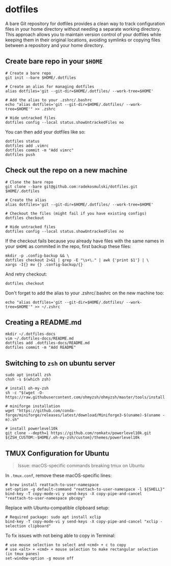 # dotfiles

A bare Git repository for dotfiles provides a clean way to track configuration files in your home directory without needing a separate working directory. This approach allows you to maintain version control of your dotfiles while keeping them in their original locations, avoiding symlinks or copying files between a repository and your home directory.

## Create bare repo in your `$HOME`

```
# Create a bare repo
git init --bare $HOME/.dotfiles

# Create an alias for managing dotfiles
alias dotfiles='git --git-dir=$HOME/.dotfiles/ --work-tree=$HOME'

# Add the alias to your .zshrc/.bashrc
echo "alias dotfiles='git --git-dir=$HOME/.dotfiles/ --work-tree=$HOME'" >> .zshrc

# Hide untracked files
dotfiles config --local status.showUntrackedFiles no
```

You can then add your dotfiles like so:

```
dotfiles status
dotfiles add .vimrc
dotfiles commit -m "Add vimrc"
dotfiles push
```

## Check out the repo on a new machine


```
# Clone the bare repo
git clone --bare git@github.com:radekosmulski/dotfiles.git $HOME/.dotfiles

# Create the alias
alias dotfiles='git --git-dir=$HOME/.dotfiles/ --work-tree=$HOME'

# Checkout the files (might fail if you have existing configs)
dotfiles checkout

# Hide untracked files
dotfiles config --local status.showUntrackedFiles no
```

If the checkout fails because you already have files with the same names in your `$HOME` as commited in the repo, first backup these files:

```
mkdir -p .config-backup && \
dotfiles checkout 2>&1 | grep -E "\s+\." | awk {'print $1'} | \
xargs -I{} mv {} .config-backup/{}
```

And retry checkout:
```
dotfiles checkout
```

Don't forget to add the alias to your .zshrc/.bashrc on the new machine too:
```
echo "alias dotfiles='git --git-dir=$HOME/.dotfiles/ --work-tree=$HOME'" >> ~/.zshrc
```

## Creating a README.md

```
mkdir ~/.dotfiles-docs
vim ~/.dotfiles-docs/README.md
dotfiles add .dotfiles-docs/README.md
dotfiles commit -m "Add README"
```

## Switching to `zsh` on ubuntu server

```
sudo apt install zsh
chsh -s $(which zsh)

# install oh-my-zsh
sh -c "$(wget -O- https://raw.githubusercontent.com/ohmyzsh/ohmyzsh/master/tools/install.sh)"

# miniforge installation
wget "https://github.com/conda-forge/miniforge/releases/latest/download/Miniforge3-$(uname)-$(uname -m).sh"

# install powerlevel10k
git clone --depth=1 https://github.com/romkatv/powerlevel10k.git ${ZSH_CUSTOM:-$HOME/.oh-my-zsh/custom}/themes/powerlevel10k
```

## TMUX Configuration for Ubuntu
> Issue: macOS-specific commands breaking tmux on Ubuntu

In `.tmux.conf`, remove these macOS-specific lines:
```
# brew install reattach-to-user-namespace
set-option -g default-command "reattach-to-user-namespace -l ${SHELL}"
bind-key -T copy-mode-vi y send-keys -X copy-pipe-and-cancel "reattach-to-user-namespace pbcopy"
```

Replace with Ubuntu-compatible clipboard setup:
```
# Required package: sudo apt install xclip
bind-key -T copy-mode-vi y send-keys -X copy-pipe-and-cancel "xclip -selection clipboard"
```

To fix issues with not being able to copy in Terminal:
```
# use mouse selection to select and <cmd> + c to copy
# use <alt> + <cmd> + mouse selection to make rectangular selection (in tmux panes)
set-window-option -g mouse off
```
